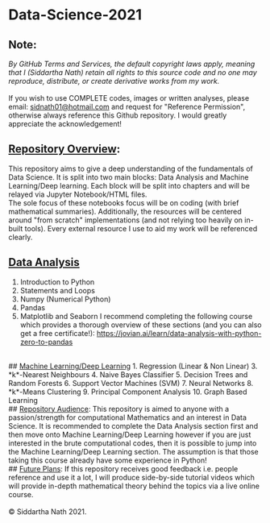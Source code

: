 # Data-Science-2021
## Note: 
*By GitHub Terms and Services, the default copyright laws apply, meaning that I (Siddartha Nath) retain all rights to this source code and no one may reproduce, distribute, or create derivative works from my work.*
<br>
<br>
If you wish to use COMPLETE codes, images or written analyses, please email: sidnath01@hotmail.com and request for "Reference Permission", otherwise always reference this Github repository. I would greatly appreciate the acknowledgement! 
## <ins>Repository Overview</ins>:
This repository aims to give a deep understanding of the fundamentals of Data Science. It is split into two main blocks: Data Analysis and Machine Learning/Deep learning. Each block will be split into chapters and will be relayed via Jupyter Notebook/HTML files.
<br>
The sole focus of these notebooks focus will be on coding (with brief mathematical summaries). Additionally, the resources will be centered around "from scratch" implementations (and not relying too heavily on in-built tools). Every external resource I use to aid my work will be referenced clearly.
<br>
## <ins>Data Analysis</ins>
1. Introduction to Python
2. Statements and Loops
3. Numpy (Numerical Python)
4. Pandas
5. Matplotlib and Seaborn
I recommend completing the following course which provides a thorough overview of these sections (and you can also get a free certificate!): https://jovian.ai/learn/data-analysis-with-python-zero-to-pandas
<br>
## <ins>Machine Learning/Deep Learning</ins>
1. Regression (Linear & Non Linear)
3. *k*-Nearest Neighbours
4. Naive Bayes Classifier 
5. Decision Trees and Random Forests
6. Support Vector Machines (SVM)
7. Neural Networks
8. *k*-Means Clustering
9. Principal Component Analysis
10. Graph Based Learning
<br>
## <ins>Repository Audience</ins>:
This repository is aimed to anyone with a passion/strength for computational Mathematics and an interest in Data Science. It is recommended to complete the Data Analysis section first and then move onto Machine Learning/Deep Learning however if you are just interested in the brute computational codes, then it is possible to jump into the Machine Learning/Deep Learning section. The assumption is that those taking this course already have some experience in Python! 
<br>
## <ins>Future Plans</ins>:
If this repository receives good feedback i.e. people reference and use it a lot, I will produce side-by-side tutorial videos which will provide in-depth mathematical theory behind the topics via a live online course. 
<br>
<br>
© Siddartha Nath 2021. 
